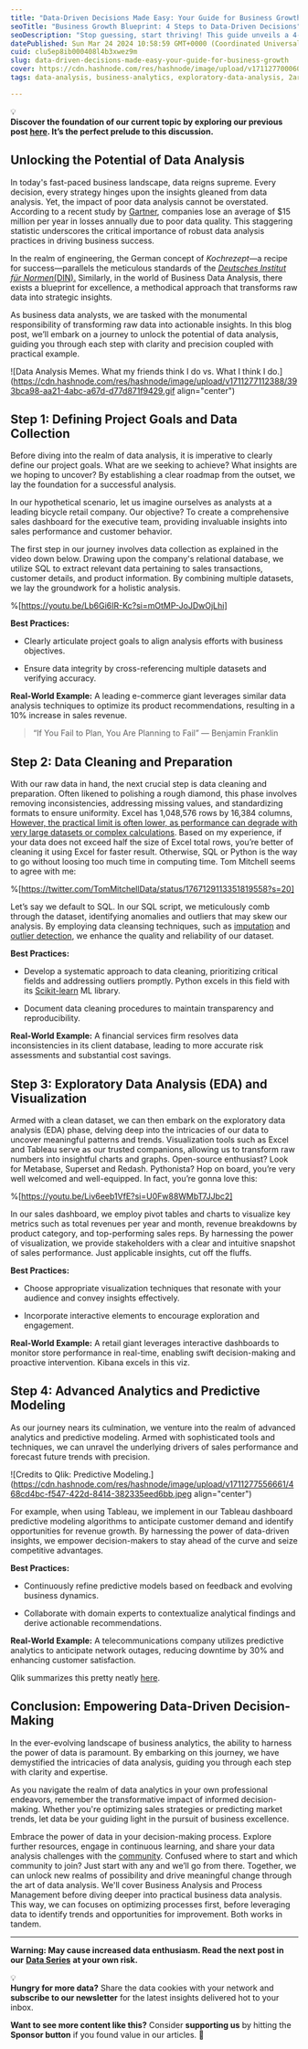 ```yaml
---
title: "Data-Driven Decisions Made Easy: Your Guide for Business Growth"
seoTitle: "Business Growth Blueprint: 4 Steps to Data-Driven Decisions"
seoDescription: "Stop guessing, start thriving! This guide unveils a 4-step framework for data analysis to unlock actionable insights & drive business growth."
datePublished: Sun Mar 24 2024 10:58:59 GMT+0000 (Coordinated Universal Time)
cuid: clu5ep8ib000408l4b3xwez9m
slug: data-driven-decisions-made-easy-your-guide-for-business-growth
cover: https://cdn.hashnode.com/res/hashnode/image/upload/v1711277000601/d3f1f569-8f6e-46f3-937a-0de4db0fc24e.jpeg
tags: data-analysis, business-analytics, exploratory-data-analysis, 2articles1week, data-driven-insights, data-driven-decisions, business-data-analyst

---
```


<div data-node-type="callout">
<div data-node-type="callout-emoji">💡</div>
<div data-node-type="callout-text"><strong>Discover the foundation of our current topic by exploring our previous post </strong><a target="_blank" rel="noopener noreferrer nofollow" href="https://pizofreude.hashnode.dev/million-dollar-question-for-data-analysis" style="pointer-events: none"><strong>here</strong></a><strong>. It’s the perfect prelude to this discussion.</strong></div>
</div>

## **Unlocking the Potential of Data Analysis**

In today's fast-paced business landscape, data reigns supreme. Every decision, every strategy hinges upon the insights gleaned from data analysis. Yet, the impact of poor data analysis cannot be overstated. According to a recent study by [Gartner](https://www.gartner.com/smarterwithgartner/how-to-create-a-business-case-for-data-quality-improvement), companies lose an average of $15 million per year in losses annually due to poor data quality. This staggering statistic underscores the critical importance of robust data analysis practices in driving business success.

In the realm of engineering, the German concept of *Kochrezept*—a recipe for success—parallels the meticulous standards of the [*Deutsches Institut für Normen*(DIN).](https://www.din.de/en) Similarly, in the world of Business Data Analysis, there exists a blueprint for excellence, a methodical approach that transforms raw data into strategic insights.

As business data analysts, we are tasked with the monumental responsibility of transforming raw data into actionable insights. In this blog post, we’ll embark on a journey to unlock the potential of data analysis, guiding you through each step with clarity and precision coupled with practical example.

![Data Analysis Memes. What my friends think I do vs. What I think I do.](https://cdn.hashnode.com/res/hashnode/image/upload/v1711277112388/393bca98-aa21-4abc-a67d-d77d871f9429.gif align="center")

## **Step 1: Defining Project Goals and Data Collection**

Before diving into the realm of data analysis, it is imperative to clearly define our project goals. What are we seeking to achieve? What insights are we hoping to uncover? By establishing a clear roadmap from the outset, we lay the foundation for a successful analysis.

In our hypothetical scenario, let us imagine ourselves as analysts at a leading bicycle retail company. Our objective? To create a comprehensive sales dashboard for the executive team, providing invaluable insights into sales performance and customer behavior.

The first step in our journey involves data collection as explained in the video down below. Drawing upon the company's relational database, we utilize SQL to extract relevant data pertaining to sales transactions, customer details, and product information. By combining multiple datasets, we lay the groundwork for a holistic analysis.

%[https://youtu.be/Lb6Gi6IR-Kc?si=mOtMP-JoJDwOjLhi] 

**Best Practices:**

* Clearly articulate project goals to align analysis efforts with business objectives.
    
* Ensure data integrity by cross-referencing multiple datasets and verifying accuracy.
    

**Real-World Example:** A leading e-commerce giant leverages similar data analysis techniques to optimize its product recommendations, resulting in a 10% increase in sales revenue.

> “If You Fail to Plan, You Are Planning to Fail” — Benjamin Franklin

## **Step 2: Data Cleaning and Preparation**

With our raw data in hand, the next crucial step is data cleaning and preparation. Often likened to polishing a rough diamond, this phase involves removing inconsistencies, addressing missing values, and standardizing formats to ensure uniformity. Excel has 1,048,576 rows by 16,384 columns, [However, the practical limit is often lower, as performance can degrade with very large datasets or complex calculations](https://support.microsoft.com/en-us/office/excel-specifications-and-limits-1672b34d-7043-467e-8e27-269d656771c3). Based on my experience, if your data does not exceed half the size of Excel total rows, you’re better of cleaning it using Excel for faster result. Otherwise, SQL or Python is the way to go without loosing too much time in computing time. Tom Mitchell seems to agree with me:

%[https://twitter.com/TomMitchellData/status/1767129113351819558?s=20] 

Let’s say we default to SQL. In our SQL script, we meticulously comb through the dataset, identifying anomalies and outliers that may skew our analysis. By employing data cleansing techniques, such as [imputation](https://en.wikipedia.org/wiki/Imputation_(statistics)) and [outlier detection](https://en.wikipedia.org/wiki/Anomaly_detection), we enhance the quality and reliability of our dataset.

**Best Practices:**

* Develop a systematic approach to data cleaning, prioritizing critical fields and addressing outliers promptly. Python excels in this field with its [Scikit-learn](https://scikit-learn.org/stable/modules/outlier_detection.html) ML library.
    
* Document data cleaning procedures to maintain transparency and reproducibility.
    

**Real-World Example:** A financial services firm resolves data inconsistencies in its client database, leading to more accurate risk assessments and substantial cost savings.

## **Step 3: Exploratory Data Analysis (EDA) and Visualization**

Armed with a clean dataset, we can then embark on the exploratory data analysis (EDA) phase, delving deep into the intricacies of our data to uncover meaningful patterns and trends. Visualization tools such as Excel and Tableau serve as our trusted companions, allowing us to transform raw numbers into insightful charts and graphs. Open-source enthusiast? Look for Metabase, Superset and Redash. Pythonista? Hop on board, you’re very well welcomed and well-equipped. In fact, you’re gonna love this:

%[https://youtu.be/Liv6eeb1VfE?si=U0Fw88WMbT7JJbc2] 

In our sales dashboard, we employ pivot tables and charts to visualize key metrics such as total revenues per year and month, revenue breakdowns by product category, and top-performing sales reps. By harnessing the power of visualization, we provide stakeholders with a clear and intuitive snapshot of sales performance. Just applicable insights, cut off the fluffs.

**Best Practices:**

* Choose appropriate visualization techniques that resonate with your audience and convey insights effectively.
    
* Incorporate interactive elements to encourage exploration and engagement.
    

**Real-World Example:** A retail giant leverages interactive dashboards to monitor store performance in real-time, enabling swift decision-making and proactive intervention. Kibana excels in this viz.

## **Step 4: Advanced Analytics and Predictive Modeling**

As our journey nears its culmination, we venture into the realm of advanced analytics and predictive modeling. Armed with sophisticated tools and techniques, we can unravel the underlying drivers of sales performance and forecast future trends with precision.

![Credits to Qlik: Predictive Modeling.](https://cdn.hashnode.com/res/hashnode/image/upload/v1711277556661/468cd4bc-f547-422d-8414-382335eed6bb.jpeg align="center")

For example, when using Tableau, we implement in our Tableau dashboard predictive modeling algorithms to anticipate customer demand and identify opportunities for revenue growth. By harnessing the power of data-driven insights, we empower decision-makers to stay ahead of the curve and seize competitive advantages.

**Best Practices:**

* Continuously refine predictive models based on feedback and evolving business dynamics.
    
* Collaborate with domain experts to contextualize analytical findings and derive actionable recommendations.
    

**Real-World Example:** A telecommunications company utilizes predictive analytics to anticipate network outages, reducing downtime by 30% and enhancing customer satisfaction.

Qlik summarizes this pretty neatly [here](https://www.qlik.com/us/predictive-analytics/predictive-modeling).

## **Conclusion: Empowering Data-Driven Decision-Making**

In the ever-evolving landscape of business analytics, the ability to harness the power of data is paramount. By embarking on this journey, we have demystified the intricacies of data analysis, guiding you through each step with clarity and expertise.

As you navigate the realm of data analytics in your own professional endeavors, remember the transformative impact of informed decision-making. Whether you're optimizing sales strategies or predicting market trends, let data be your guiding light in the pursuit of business excellence.

Embrace the power of data in your decision-making process. Explore further resources, engage in continuous learning, and share your data analysis challenges with the [community](https://data-storyteller.medium.com/list-of-data-analytics-online-communities-70831894aef7). Confused where to start and which community to join? Just start with any and we’ll go from there. Together, we can unlock new realms of possibility and drive meaningful change through the art of data analysis. We'll cover Business Analysis and Process Management before diving deeper into practical business data analysis. This way, we can focuses on optimizing processes first, before leveraging data to identify trends and opportunities for improvement. Both works in tandem.

---

**Warning: May cause increased data enthusiasm. Read the next post in our** [**Data Series**](https://pizofreude.hashnode.dev/series/data-series) **at your own risk.**

<div data-node-type="callout">
<div data-node-type="callout-emoji">💡</div>
<div data-node-type="callout-text"><strong>Hungry for more data?</strong> Share the data cookies with your network and <strong>subscribe to our newsletter</strong> for the latest insights delivered hot to your inbox.</div>
</div>

**Want to see more content like this?** Consider **supporting us** by hitting the **Sponsor button** if you found value in our articles. 💚